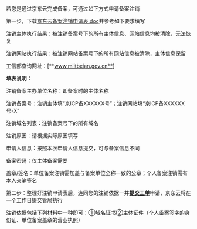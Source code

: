 若您是通过京东云完成备案，可通过如下方式申请备案注销

第一步，下载[京东云备案注销申请表.doc](https://img1.jcloudcs.com/cms/628e41dc-0181-4ee4-9548-6330383a1a1120180416144125.doc)并参考如下要求填写

注销主体执行结果：被注销备案号下的所有主体信息、网站信息均被清除，无法恢复

注销网站执行结果：被注销网站备案号下的所有网站信息被清除，主体信息保留

工信部查询网址：[**www.miitbeian.gov.cn**]

**填表说明：**

注销备案主办单位名称：即备案时的主体名称

注销备案号：注销主体填“京ICP备XXXXXX号”；注销网站填“京ICP备XXXXXX号-X”

注销域名列表：注销备案号下的所有域名

注销原因：请根据实际原因填写

申请人信息：按照本次申请人信息提交，可与备案信息不同

备案密码：仅主体备案需要

盖章/签名：单位备案注销需加盖与备案单位全称一致的公章；个人备案注销需有本人亲笔签名

第二步：整理好注销申请表后，连同您的注销依据一并[**提交工单**](https://uc.jcloud.com/login?returnUrl=https%3A%2F%2Fuc.jcloud.com%2Fmyorder%2Fsubmit)申请，京东云将在一个工作日提交管局执行

注销依据包括下列材料中一种即可：①域名证书②主体证件（个人备案签字的身份证、单位备案盖章的营业执照）
